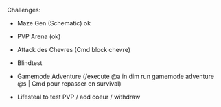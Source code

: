 Challenges:
 - Maze Gen (Schematic) ok
 - PVP Arena (ok)
 - Attack des Chevres (Cmd block chevre)
 - Blindtest
 - Gamemode Adventure (/execute @a in dim run gamemode adventure @s | Cmd pour repasser en survival)

- Lifesteal to test PVP / add coeur / withdraw